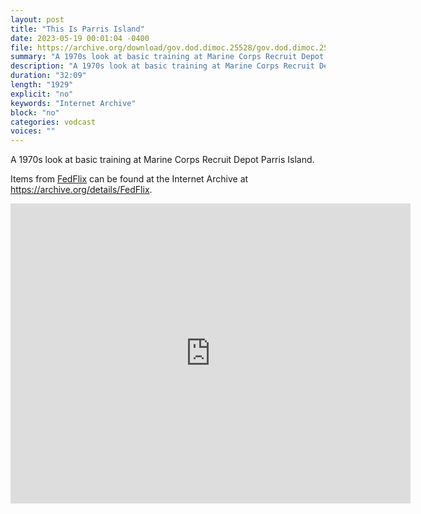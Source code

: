 ```yaml
---
layout: post
title: "This Is Parris Island"
date: 2023-05-19 00:01:04 -0400
file: https://archive.org/download/gov.dod.dimoc.25528/gov.dod.dimoc.25528_512kb.mp4
summary: "A 1970s look at basic training at Marine Corps Recruit Depot Parris Island."
description: "A 1970s look at basic training at Marine Corps Recruit Depot Parris Island."
duration: "32:09"
length: "1929"
explicit: "no" 
keywords: "Internet Archive"
block: "no" 
categories: vodcast
voices: ""
---
```

A 1970s look at basic training at Marine Corps Recruit Depot Parris Island.

Items from [FedFlix](https://archive.org/details/FedFlix?and%5B%5D=languageSorter%3A%22English%22&and%5B%5D=subject%3A%22dod.gov%22&and%5B%5D=subject%3A%22ntis.gov%22&and%5B%5D=subject%3A%22defenseimagery.mil%22&and%5B%5D=subject%3A%22usdoj.gov%22&and%5B%5D=subject%3A%22senate.gov%22&and%5B%5D=subject%3A%22dot.gov%22&and%5B%5D=subject%3A%22army.mil%22&and%5B%5D=subject%3A%22emergency+response%22&and%5B%5D=subject%3A%22frbsf.gov%22&and%5B%5D=subject%3A%22FBI%22&and%5B%5D=subject%3A%22domestic+preparedness%22&and%5B%5D=subject%3A%22emergency+education+network%22&and%5B%5D=subject%3A%22emergency+medical+system%22&and%5B%5D=subject%3A%22first+responders%22&and%5B%5D=subject%3A%22navy.mil%22&and%5B%5D=subject%3A%22treasury.gov%22&and%5B%5D=subject%3A%22usmint.gov%22&and%5B%5D=subject%3A%22war.gov%22&sort=week&page=1) can be found at the Internet Archive at <https://archive.org/details/FedFlix>.

<iframe src="https://archive.org/embed/gov.dod.dimoc.25528" width="640" height="480" frameborder="0" webkitallowfullscreen="true" mozallowfullscreen="true" allowfullscreen></iframe>

